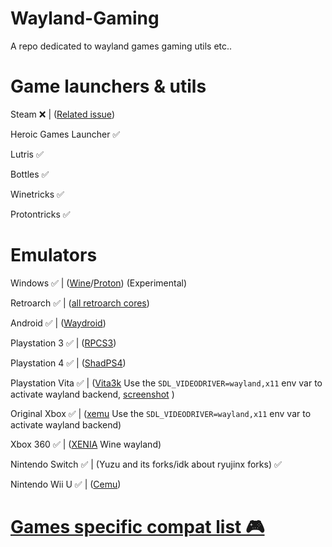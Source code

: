 # Wayland-Gaming

A repo dedicated to wayland games gaming utils etc..

# Game launchers & utils

Steam ❌ | ([Related issue](https://github.com/ValveSoftware/steam-for-linux/issues/4924))

Heroic Games Launcher ✅

Lutris ✅

Bottles ✅

Winetricks ✅

Protontricks ✅

# Emulators

Windows ✅ | ([Wine](https://gitlab.winehq.org/wine/wine)/[Proton](https://github.com/ValveSoftware/Proton)) (Experimental) 

Retroarch ✅ | ([all retroarch cores](https://docs.libretro.com/guides/core-list/#)) 

Android ✅ | ([Waydroid](waydro.id)) 

Playstation 3 ✅ | ([RPCS3](https://rpcs3.net/)) 

Playstation 4 ✅ | ([ShadPS4](https://shadps4.net))

Playstation Vita ✅ | ([Vita3k](https://vita3k.org/) Use the `SDL_VIDEODRIVER=wayland,x11` env var to activate wayland backend, [screenshot](https://raw.githubusercontent.com/Twig6943/Wayland-Gaming/refs/heads/main/emulators/screenshots/XEMU.png) ) 

Original Xbox ✅ | ([xemu](https://xemu.app/) Use the `SDL_VIDEODRIVER=wayland,x11` env var to activate wayland backend) 

Xbox 360 ✅ | ([XENIA](https://github.com/xenia-canary/xenia-canary) Wine wayland)

Nintendo Switch ✅ |  (Yuzu and its forks/idk about ryujinx forks) ✅

Nintendo Wii U ✅ | ([Cemu](https://cemu.info/)) 

# [Games specific compat list 🎮 ](https://github.com/Twig6943/Wayland-Gaming/blob/main/Games/README.MD)
